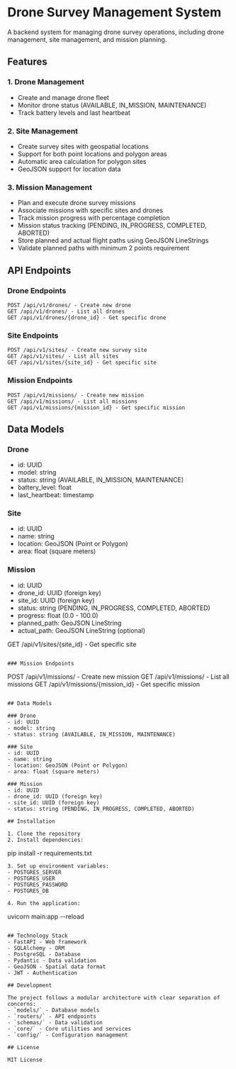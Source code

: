 # Drone Survey Management System

A backend system for managing drone survey operations, including drone management, site management, and mission planning.

## Features

### 1. Drone Management
- Create and manage drone fleet
- Monitor drone status (AVAILABLE, IN_MISSION, MAINTENANCE)
- Track battery levels and last heartbeat

### 2. Site Management
- Create survey sites with geospatial locations
- Support for both point locations and polygon areas
- Automatic area calculation for polygon sites
- GeoJSON support for location data

### 3. Mission Management
- Plan and execute drone survey missions
- Associate missions with specific sites and drones
- Track mission progress with percentage completion
- Mission status tracking (PENDING, IN_PROGRESS, COMPLETED, ABORTED)
- Store planned and actual flight paths using GeoJSON LineStrings
- Validate planned paths with minimum 2 points requirement

## API Endpoints

### Drone Endpoints
```
POST /api/v1/drones/ - Create new drone
GET /api/v1/drones/ - List all drones
GET /api/v1/drones/{drone_id} - Get specific drone
```

### Site Endpoints
```
POST /api/v1/sites/ - Create new survey site
GET /api/v1/sites/ - List all sites
GET /api/v1/sites/{site_id} - Get specific site
```

### Mission Endpoints
```
POST /api/v1/missions/ - Create new mission
GET /api/v1/missions/ - List all missions
GET /api/v1/missions/{mission_id} - Get specific mission
```

## Data Models

### Drone
- id: UUID
- model: string
- status: string (AVAILABLE, IN_MISSION, MAINTENANCE)
- battery_level: float
- last_heartbeat: timestamp

### Site
- id: UUID
- name: string
- location: GeoJSON (Point or Polygon)
- area: float (square meters)

### Mission
- id: UUID
- drone_id: UUID (foreign key)
- site_id: UUID (foreign key)
- status: string (PENDING, IN_PROGRESS, COMPLETED, ABORTED)
- progress: float (0.0 - 100.0)
- planned_path: GeoJSON LineString
- actual_path: GeoJSON LineString (optional)

GET /api/v1/sites/{site_id} - Get specific site
```

### Mission Endpoints
```
POST /api/v1/missions/ - Create new mission
GET /api/v1/missions/ - List all missions
GET /api/v1/missions/{mission_id} - Get specific mission
```

## Data Models

### Drone
- id: UUID
- model: string
- status: string (AVAILABLE, IN_MISSION, MAINTENANCE)

### Site
- id: UUID
- name: string
- location: GeoJSON (Point or Polygon)
- area: float (square meters)

### Mission
- id: UUID
- drone_id: UUID (foreign key)
- site_id: UUID (foreign key)
- status: string (PENDING, IN_PROGRESS, COMPLETED, ABORTED)

## Installation

1. Clone the repository
2. Install dependencies:
   ```
   pip install -r requirements.txt
   ```
3. Set up environment variables:
   - POSTGRES_SERVER
   - POSTGRES_USER
   - POSTGRES_PASSWORD
   - POSTGRES_DB

4. Run the application:
   ```
   uvicorn main:app --reload
   ```

## Technology Stack
- FastAPI - Web framework
- SQLAlchemy - ORM
- PostgreSQL - Database
- Pydantic - Data validation
- GeoJSON - Spatial data format
- JWT - Authentication

## Development

The project follows a modular architecture with clear separation of concerns:
- `models/` - Database models
- `routers/` - API endpoints
- `schemas/` - Data validation
- `core/` - Core utilities and services
- `config/` - Configuration management

## License

MIT License
